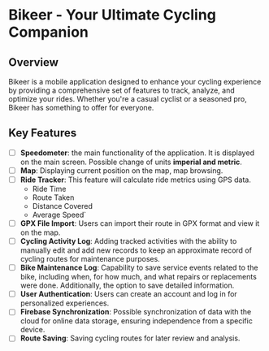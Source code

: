 # Bikeer - Your Ultimate Cycling Companion

## Overview

Bikeer is a mobile application designed to enhance your cycling experience by providing a comprehensive set of features to track, analyze, and optimize your rides. Whether you're a casual cyclist or a seasoned pro, Bikeer has something to offer for everyone.


## Key Features
- [ ] **Speedometer**: the main functionality of the application. It is displayed on the main screen. Possible change of units **imperial and metric**.
- [ ] **Map**: Displaying current position on the map, map browsing.
- [ ] **Ride Tracker**: This feature will calculate ride metrics using GPS data.
    - Ride Time
    - Route Taken
    - Distance Covered
    - Average Speed`
- [ ] **GPX File Import**: Users can import their route in GPX format and view it on the map.
- [ ] **Cycling Activity Log**: Adding tracked activities with the ability to manually edit and add new records to keep an approximate record of cycling routes for maintenance purposes.
- [ ] **Bike Maintenance Log**: Capability to save service events related to the bike, including when, for how much, and what repairs or replacements were done. Additionally, the option to save detailed information.
- [ ] **User Authentication**: Users can create an account and log in for personalized experiences.
- [ ] **Firebase Synchronization**: Possible synchronization of data with the cloud for online data storage, ensuring independence from a specific device.
- [ ] **Route Saving**: Saving cycling routes for later review and analysis.
